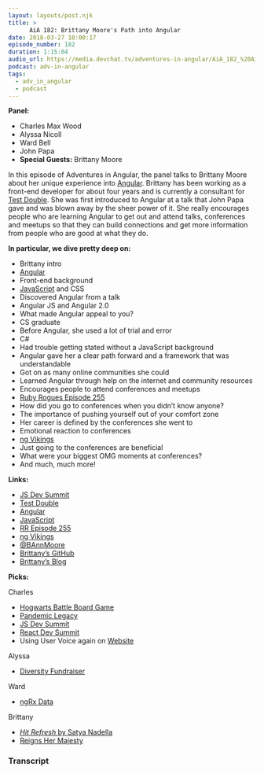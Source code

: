 ```yaml
---
layout: layouts/post.njk
title: >
      AiA 182: Brittany Moore's Path into Angular
date: 2018-03-27 10:00:17
episode_number: 182
duration: 1:15:04
audio_url: https://media.devchat.tv/adventures-in-angular/AiA_182_%20AiA_Brittany_Moores_Path_into_Angular.mp3
podcast: adv-in-angular
tags: 
  - adv_in_angular
  - podcast
---
```


 **Panel:**

- Charles Max Wood
- Alyssa Nicoll
- Ward Bell
- John Papa
- **Special Guests:** Brittany Moore

In this episode of Adventures in Angular, the panel talks to Brittany Moore about her unique experience into [Angular](https://angular.io/). Brittany has been working as a front-end developer for about four years and is currently a consultant for [Test Double](https://testdouble.com/). She was first introduced to Angular at a talk that John Papa gave and was blown away by the sheer power of it. She really encourages people who are learning Angular to get out and attend talks, conferences and meetups so that they can build connections and get more information from people who are good at what they do.

**In particular, we dive pretty deep on:**

- Brittany intro
- [Angular](https://angular.io/)
- Front-end background
- [JavaScript](https://www.javascript.com/) and CSS
- Discovered Angular from a talk 
- Angular JS and Angular 2.0
- What made Angular appeal to you?
- CS graduate
- Before Angular, she used a lot of trial and error
- C#
- Had trouble getting stated without a JavaScript background
- Angular gave her a clear path forward and a framework that was understandable
- Got on as many online communities she could
- Learned Angular through help on the internet and community resources
- Encourages people to attend conferences and meetups
- [Ruby Rogues Episode 255](https://devchat.tv/ruby-rogues/255-rr-whats-missing-with-greg-wilson)
- How did you go to conferences when you didn’t know anyone?
- The importance of pushing yourself out of your comfort zone
- Her career is defined by the conferences she went to
- Emotional reaction to conferences
- [ng Vikings](https://ngvikings.org/)
- Just going to the conferences are beneficial
- What were your biggest OMG moments at conferences?
- And much, much more!

**Links:&nbsp;**

- [JS Dev Summit](https://jsdevsummit.com/)
- [Test Double](https://testdouble.com/)
- [Angular](https://angular.io/)
- [JavaScript](https://www.javascript.com/)
- [RR Episode 255](https://devchat.tv/ruby-rogues/255-rr-whats-missing-with-greg-wilson)
- [ng Vikings](https://ngvikings.org/)
- [@BAnnMoore](https://twitter.com/bannmoore)
- [Brittany’s GitHub](https://github.com/bannmoore)
- [Brittany’s Blog](https://brittanymoore.net/)

**Picks:**

Charles

- [Hogwarts Battle Board Game](https://www.amazon.com/Potter-Hogwarts-Battle-Cooperative-Building/dp/B01EIKRP0K)
- [Pandemic Legacy](https://www.amazon.com/Pandemic-Legacy-Season-1-Blue/dp/B00TQ5SEAI)
- [JS Dev Summit](https://jsdevsummit.com/)
- [React Dev Summit](https://reactdevsummit.com/)
- Using User Voice again on [Website](https://devchat.tv/adv-in-angular)

Alyssa

- [Diversity Fundraiser](https://www.youcaring.com/underrepresentedgroupsintech-1128062)

Ward

- [ngRx Data](https://www.npmjs.com/package/ngrx-data)

Brittany

- [_Hit Refresh_ by Satya Nadella](https://www.amazon.com/Hit-Refresh-Rediscover-Microsofts-Everyone-ebook/dp/B01HOT5SQA)
- [Reigns Her Majesty](http://store.steampowered.com/app/717640/Reigns_Her_Majesty/)


### Transcript


